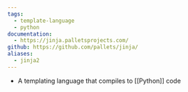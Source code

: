 ```yaml
---
tags:
  - template-language
  - python
documentation:
  - https://jinja.palletsprojects.com/
github: https://github.com/pallets/jinja/
aliases:
  - jinja2
---
```

- A templating language that compiles to [[Python]] code